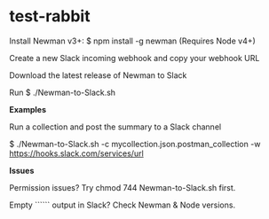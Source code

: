 # test-rabbit

Install Newman v3+: $ npm install -g newman (Requires Node v4+)

Create a new Slack incoming webhook and copy your webhook URL

Download the latest release of Newman to Slack

Run $ ./Newman-to-Slack.sh

**Examples**

Run a collection and post the summary to a Slack channel

$ ./Newman-to-Slack.sh -c mycollection.json.postman_collection -w https://hooks.slack.com/services/url

**Issues**

Permission issues? Try chmod 744 Newman-to-Slack.sh first.

Empty `````` output in Slack? Check Newman & Node versions.
